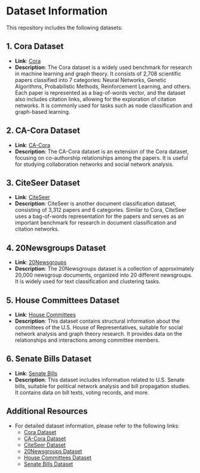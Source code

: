 # Dataset Information

This repository includes the following datasets:

## 1. Cora Dataset
- **Link**: [Cora](https://relational.fel.cvut.cz/dataset/CORA)
- **Description**: The Cora dataset is a widely used benchmark for research in machine learning and graph theory. It consists of 2,708 scientific papers classified into 7 categories: Neural Networks, Genetic Algorithms, Probabilistic Methods, Reinforcement Learning, and others. Each paper is represented as a bag-of-words vector, and the dataset also includes citation links, allowing for the exploration of citation networks. It is commonly used for tasks such as node classification and graph-based learning.

## 2. CA-Cora Dataset
- **Link**: [CA-Cora](https://deephypergraph.readthedocs.io/en/latest/_modules/dhg/data/coauthorship.html)
- **Description**: The CA-Cora dataset is an extension of the Cora dataset, focusing on co-authorship relationships among the papers. It is useful for studying collaboration networks and social network analysis.

## 3. CiteSeer Dataset
- **Link**: [CiteSeer](https://linqs.org/datasets/#citeseer-doc-classification)
- **Description**: CiteSeer is another document classification dataset, consisting of 3,312 papers and 6 categories. Similar to Cora, CiteSeer uses a bag-of-words representation for the papers and serves as an important benchmark for research in document classification and citation networks.

## 4. 20Newsgroups Dataset
- **Link**: [20Newsgroups](http://qwone.com/~jason/20Newsgroups/)
- **Description**: The 20Newsgroups dataset is a collection of approximately 20,000 newsgroup documents, organized into 20 different newsgroups. It is widely used for text classification and clustering tasks.

## 5. House Committees Dataset
- **Link**: [House Committees](https://gitlab.com/easy-graph/easygraph-data-house-committees)
- **Description**: This dataset contains structural information about the committees of the U.S. House of Representatives, suitable for social network analysis and graph theory research. It provides data on the relationships and interactions among committee members.

## 6. Senate Bills Dataset
- **Link**: [Senate Bills](https://gitlab.com/easy-graph/easygraph-data-senate-committees)
- **Description**: This dataset includes information related to U.S. Senate bills, suitable for political network analysis and bill propagation studies. It contains data on bill texts, voting records, and more.

## Additional Resources
- For detailed dataset information, please refer to the following links:
  - [Cora Dataset](https://relational.fel.cvut.cz/dataset/CORA)
  - [CA-Cora Dataset](https://deephypergraph.readthedocs.io/en/latest/_modules/dhg/data/coauthorship.html)
  - [CiteSeer Dataset](https://linqs.org/datasets/#citeseer-doc-classification)
  - [20Newsgroups Dataset](http://qwone.com/~jason/20Newsgroups/)
  - [House Committees Dataset](https://gitlab.com/easy-graph/easygraph-data-house-committees)
  - [Senate Bills Dataset](https://gitlab.com/easy-graph/easygraph-data-senate-committees)
